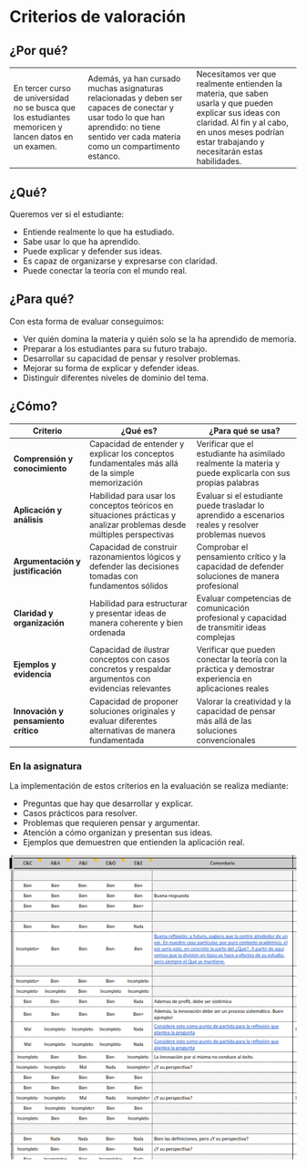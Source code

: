 # Criterios de valoración

## ¿Por qué?

||||
|-|-|-|
|En tercer curso de universidad no se busca que los estudiantes memoricen y lancen datos en un examen.|Además, ya han cursado muchas asignaturas relacionadas y deben ser capaces de conectar y usar todo lo que han aprendido: no tiene sentido ver cada materia como un compartimento estanco.|Necesitamos ver que realmente entienden la materia, que saben usarla y que pueden explicar sus ideas con claridad. Al fin y al cabo, en unos meses podrían estar trabajando y necesitarán estas habilidades.|

## ¿Qué?

Queremos ver si el estudiante:

- Entiende realmente lo que ha estudiado.
- Sabe usar lo que ha aprendido.
- Puede explicar y defender sus ideas.
- Es capaz de organizarse y expresarse con claridad.
- Puede conectar la teoría con el mundo real.

## ¿Para qué?

Con esta forma de evaluar conseguimos:

- Ver quién domina la materia y quién solo se la ha aprendido de memoria.
- Preparar a los estudiantes para su futuro trabajo.
- Desarrollar su capacidad de pensar y resolver problemas.
- Mejorar su forma de explicar y defender ideas.
- Distinguir diferentes niveles de dominio del tema.

## ¿Cómo?

|Criterio|¿Qué es?|¿Para qué se usa?|
|-|-|-|
|**Comprensión y conocimiento**|Capacidad de entender y explicar los conceptos fundamentales más allá de la simple memorización|Verificar que el estudiante ha asimilado realmente la materia y puede explicarla con sus propias palabras|
|**Aplicación y análisis**|Habilidad para usar los conceptos teóricos en situaciones prácticas y analizar problemas desde múltiples perspectivas|Evaluar si el estudiante puede trasladar lo aprendido a escenarios reales y resolver problemas nuevos|
|**Argumentación y justificación**|Capacidad de construir razonamientos lógicos y defender las decisiones tomadas con fundamentos sólidos|Comprobar el pensamiento crítico y la capacidad de defender soluciones de manera profesional|
|**Claridad y organización**|Habilidad para estructurar y presentar ideas de manera coherente y bien ordenada|Evaluar competencias de comunicación profesional y capacidad de transmitir ideas complejas|
|**Ejemplos y evidencia**|Capacidad de ilustrar conceptos con casos concretos y respaldar argumentos con evidencias relevantes|Verificar que pueden conectar la teoría con la práctica y demostrar experiencia en aplicaciones reales|
|**Innovación y pensamiento crítico**|Capacidad de proponer soluciones originales y evaluar diferentes alternativas de manera fundamentada|Valorar la creatividad y la capacidad de pensar más allá de las soluciones convencionales|

### En la asignatura

La implementación de estos criterios en la evaluación se realiza mediante:

- Preguntas que hay que desarrollar y explicar.
- Casos prácticos para resolver.
- Problemas que requieren pensar y argumentar.
- Atención a cómo organizan y presentan sus ideas.
- Ejemplos que demuestren que entienden la aplicación real.

<div align=center>

![](/imagenes/CdEx.png)

</div>